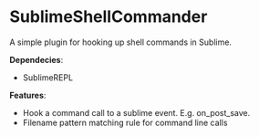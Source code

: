 SublimeShellCommander
=====================

A simple plugin for hooking up shell commands in Sublime.




__Dependecies__:
- SublimeREPL


__Features__:
- Hook a command call to a sublime event. E.g. on_post_save.
- Filename pattern matching rule for command line calls

